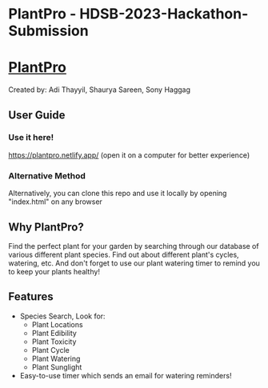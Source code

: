 # PlantPro - HDSB-2023-Hackathon-Submission

# [PlantPro](https://docs.google.com/presentation/d/1K3lf7PrgwqkmQzcLRTsUaJ-GibS75Gc8y-n-lVP8dy4/edit?usp=sharing)

Created by: Adi Thayyil, Shaurya Sareen, Sony Haggag

## User Guide

### Use it here!
https://plantpro.netlify.app/ (open it on a computer for better experience)

### Alternative Method
Alternatively, you can clone this repo and use it locally by opening "index.html" on any browser

## Why PlantPro?
Find the perfect plant for your garden by searching through our database of various different plant species. Find out about different plant's cycles, watering, etc. And don't forget to use our plant watering timer to remind you to keep your plants healthy!

## Features
  - Species Search, Look for:
     - Plant Locations
     - Plant Edibility
     - Plant Toxicity
     - Plant Cycle
     - Plant Watering
     - Plant Sunglight
  - Easy-to-use timer which sends an email for watering reminders!
